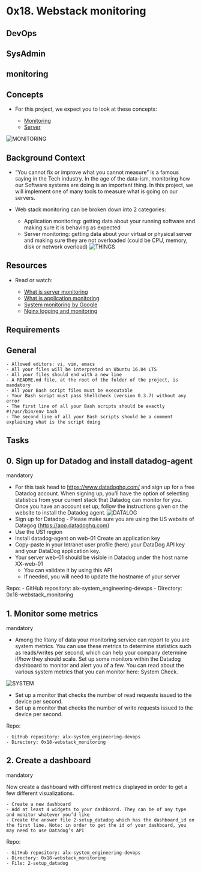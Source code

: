 # 0x18. Webstack monitoring

## DevOps

## SysAdmin

## monitoring

## Concepts

- For this project, we expect you to look at these concepts:

	- [Monitoring](#monitoring)
	- [Server](#server)

![MONITORING](https://s3.amazonaws.com/intranet-projects-files/holbertonschool-sysadmin_devops/281/hb3pAsO.png)

## Background Context

- “You cannot fix or improve what you cannot measure” is a famous saying in the Tech industry. In the age of the data-ism, monitoring how our Software systems are doing is an important thing. In this project, we will implement one of many tools to measure what is going on our servers.

- Web stack monitoring can be broken down into 2 categories:

	- Application monitoring: getting data about your running software and making sure it is behaving as expected
	- Server monitoring: getting data about your virtual or physical server and making sure they are not overloaded (could be CPU, memory, disk or network overload)
![THINGS](https://s3.amazonaws.com/intranet-projects-files/holbertonschool-sysadmin_devops/281/ktCXnhE.jpg)

## Resources

- Read or watch:

	- [What is server monitoring](#what-is-server-monitoring)
	- [What is application monitoring](#what-is-application-monitoring)
	- [System monitoring by Google](#system-monitoring-by-google)
	- [Nginx logging and monitoring](#nginx-logging-and-monitoring)

## Requirements

## General

	- Allowed editors: vi, vim, emacs
	- All your files will be interpreted on Ubuntu 16.04 LTS
	- All your files should end with a new line
	- A README.md file, at the root of the folder of the project, is mandatory
	- All your Bash script files must be executable
	- Your Bash script must pass Shellcheck (version 0.3.7) without any error
	- The first line of all your Bash scripts should be exactly #!/usr/bin/env bash
	- The second line of all your Bash scripts should be a comment explaining what is the script doing

## Tasks

## 0. Sign up for Datadog and install datadog-agent

mandatory

- For this task head to https://www.datadoghq.com/ and sign up for a free Datadog account. When signing up, you’ll have the option of selecting statistics from your current stack that Datadog can monitor for you. Once you have an account set up, follow the instructions given on the website to install the Datadog agent.
![DATALOG](https://s3.amazonaws.com/alx-intranet.hbtn.io/uploads/medias/2019/6/6b0ea6345a6375437845.png?X-Amz-Algorithm=AWS4-HMAC-SHA256&X-Amz-Credential=AKIARDDGGGOUSBVO6H7D%2F20240508%2Fus-east-1%2Fs3%2Faws4_request&X-Amz-Date=20240508T070114Z&X-Amz-Expires=86400&X-Amz-SignedHeaders=host&X-Amz-Signature=666a6694a88c2f0caaf3c2731769546bede5c157e12856c8673496ca8f329996)
- Sign up for Datadog - Please make sure you are using the US website of Datagog (https://app.datadoghq.com)
- Use the US1 region
- Install datadog-agent on web-01
Create an application key
- Copy-paste in your Intranet user profile (here) your DataDog API key and your DataDog application key.
- Your server web-01 should be visible in Datadog under the host name XX-web-01
	- You can validate it by using this API
	- If needed, you will need to update the hostname of your server

Repo:
	- GitHub repository: alx-system_engineering-devops
	- Directory: 0x18-webstack_monitoring

## 1. Monitor some metrics

mandatory

- Among the litany of data your monitoring service can report to you are system metrics. You can use these metrics to determine statistics such as reads/writes per second, which can help your company determine if/how they should scale. Set up some monitors within the Datadog dashboard to monitor and alert you of a few. You can read about the various system metrics that you can monitor here: System Check.

![SYSTEM](https://s3.amazonaws.com/alx-intranet.hbtn.io/uploads/medias/2019/6/6a4551974aadc181e97a.png?X-Amz-Algorithm=AWS4-HMAC-SHA256&X-Amz-Credential=AKIARDDGGGOUSBVO6H7D%2F20240508%2Fus-east-1%2Fs3%2Faws4_request&X-Amz-Date=20240508T070115Z&X-Amz-Expires=86400&X-Amz-SignedHeaders=host&X-Amz-Signature=693bdc746a7ab743da177dcca925f842823d387007c8eb9eec9f5a23b3094585)

- Set up a monitor that checks the number of read requests issued to the device per second.
- Set up a monitor that checks the number of write requests issued to the device per second.

Repo:

	- GitHub repository: alx-system_engineering-devops
	- Directory: 0x18-webstack_monitoring

## 2. Create a dashboard

mandatory

Now create a dashboard with different metrics displayed in order to get a few different visualizations.

	- Create a new dashboard
	- Add at least 4 widgets to your dashboard. They can be of any type and monitor whatever you’d like
	- Create the answer file 2-setup_datadog which has the dashboard_id on the first line. Note: in order to get the id of your dashboard, you may need to use Datadog’s API

Repo:

	- GitHub repository: alx-system_engineering-devops
	- Directory: 0x18-webstack_monitoring
	- File: 2-setup_datadog
